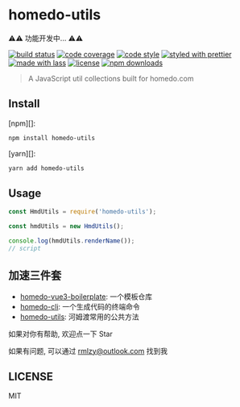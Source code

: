 # homedo-utils

⚠️⚠️ 功能开发中... ⚠️⚠️

[![build status](https://img.shields.io/travis/com/rmlzy/homedo-utils.svg)](https://travis-ci.com/rmlzy/homedo-utils)
[![code coverage](https://img.shields.io/codecov/c/github/rmlzy/homedo-utils.svg)](https://codecov.io/gh/rmlzy/homedo-utils)
[![code style](https://img.shields.io/badge/code_style-XO-5ed9c7.svg)](https://github.com/sindresorhus/xo)
[![styled with prettier](https://img.shields.io/badge/styled_with-prettier-ff69b4.svg)](https://github.com/prettier/prettier)
[![made with lass](https://img.shields.io/badge/made_with-lass-95CC28.svg)](https://lass.js.org)
[![license](https://img.shields.io/github/license/rmlzy/homedo-utils.svg)](LICENSE)
[![npm downloads](https://img.shields.io/npm/dt/homedo-utils.svg)](https://npm.im/homedo-utils)

> A JavaScript util collections built for homedo.com


## Install

[npm][]:

```sh
npm install homedo-utils
```

[yarn][]:

```sh
yarn add homedo-utils
```


## Usage

```js
const HmdUtils = require('homedo-utils');

const hmdUtils = new HmdUtils();

console.log(hmdUtils.renderName());
// script
```

## 加速三件套
+ [homedo-vue3-boilerplate](https://github.com/rmlzy/homedo-vue3-boilerplate): 一个模板仓库
+ [homedo-cli](https://github.com/rmlzy/homedo-cli): 一个生成代码的终端命令
+ [homedo-utils](https://github.com/rmlzy/homedo-utils): 河姆渡常用的公共方法

如果对你有帮助, 欢迎点一下 Star

如果有问题, 可以通过 rmlzy@outlook.com 找到我

## LICENSE
MIT
